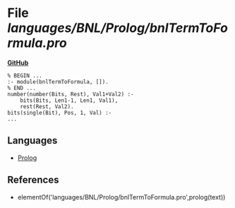 # File _languages/BNL/Prolog/bnlTermToFormula.pro_
**[GitHub](https://github.com/softlang/yas/blob/master/languages/BNL/Prolog/bnlTermToFormula.pro)**
```
% BEGIN ...
:- module(bnlTermToFormula, []).
% END ...
number(number(Bits, Rest), Val1+Val2) :-
    bits(Bits, Len1-1, Len1, Val1),
    rest(Rest, Val2).
bits(single(Bit), Pos, 1, Val) :-
...
```

## Languages
* [Prolog](../languages/Prolog.md)

## References
* elementOf('languages/BNL/Prolog/bnlTermToFormula.pro',prolog(text))
